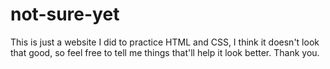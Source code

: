 # not-sure-yet

This is just a website I did to practice HTML and CSS, I think it doesn't look that good, so feel free to tell me things that'll help it look better.
Thank you.
